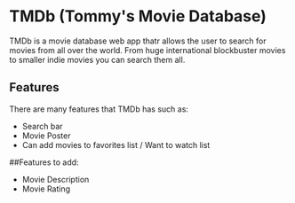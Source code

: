 # TMDb (Tommy's Movie Database)

TMDb is a movie database web app thatr allows the user to search for movies from all over the world. From huge international blockbuster movies to smaller indie movies you can search them all.

## Features
There are many features that TMDb has such as:

* Search bar
* Movie Poster
* Can add movies to favorites list / Want to watch list

##Features to add:
* Movie Description
* Movie Rating


